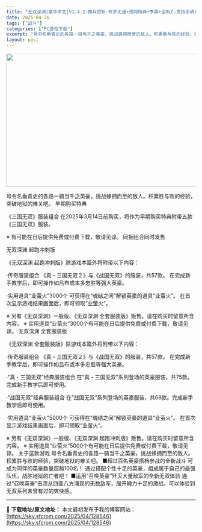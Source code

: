 ```yaml
---
title: "无双深渊|豪华中文|V1.4.2-神兵怒斩-修罗无道+预购特典+季票+全DLC-支持手柄+修改器|解压即撸|"
date: 2025-04-26
tags: ["战斗"]
categories: ["PC游戏下载"]
excerpt: "号令名垂青史的各路一骑当千之英豪，挑战蜂拥而至的敌人。积累胜与败的经验，突破地狱的难关吧。 早期购买特典 《三国无双》服装组合 在2025年3月14日前购买，将作为早期购买特典附带五款《三国无双》服装。 ※ 有可能在日后提供免费或付费下载，敬请见谅。 同捆组合同时发售 无双深渊 起跑冲刺版 《无双深&hellip;"
layout: post
---
```


<img class="aligncenter size-full wp-image-128531" src="https://sky.sfcrom.com/wp-content/uploads/2025/04/20250426090158100.webp" alt="" width="616" height="353" />

号令名垂青史的各路一骑当千之英豪，挑战蜂拥而至的敌人。积累胜与败的经验，突破地狱的难关吧。
早期购买特典

《三国无双》服装组合
在2025年3月14日前购买，将作为早期购买特典附带五款《三国无双》服装。

※ 有可能在日后提供免费或付费下载，敬请见谅。
同捆组合同时发售

无双深渊 起跑冲刺版

《无双深渊 起跑冲刺版》除游戏本篇外将附带以下内容：

·传奇服装组合
《真・三国无双２》与《战国无双》的服装，共57款。
在完成新手教学后，即可操作如吕布或本多忠胜等强大英豪。

·实用道具“业萤火”3000个
可获得在“魂结之间”解锁英豪的道具“业萤火”。
在首次显示游戏结果画面后，即可领取“业萤火”。

※ 另有《无双深渊》一般版、《无双深渊 全套服装版》贩售。请在购买时留意所含内容。
※ 实用道具“业萤火”3000个有可能在日后提供免费或付费下载，敬请见谅。
无双深渊 全套服装版

《无双深渊 全套服装版》除游戏本篇外将附带以下内容：

·传奇服装组合
《真・三国无双２》与《战国无双》的服装，共57款。
在完成新手教学后，即可操作如吕布或本多忠胜等强大英豪。

·“真・三国无双”经典服装组合
在“真・三国无双”系列登场的英豪服装，共75款。完成新手教学后即可使用。

·“战国无双”经典服装组合
在“战国无双”系列登场的英豪服装，共68款。完成新手教学后即可使用。

·实用道具“业萤火”5000个
可获得在“魂结之间”解锁英豪的道具“业萤火”。
在首次显示游戏结果画面后，即可领取“业萤火”。

※ 另有《无双深渊》一般版、《无双深渊 起跑冲刺版》贩售。请在购买时留意所含内容。
※ 实用道具“业萤火”5000个有可能在日后提供免费或付费下载，敬请见谅。
关于这款游戏
号令名垂青史的各路一骑当千之英豪，挑战蜂拥而至的敌人。积累胜与败的经验，突破地狱的难关吧。
■超过百名英豪搭档参战的全新战斗
可成为同伴的英豪数量超越100名！
通过搭配个性十足的英豪，组成属于自己的最强队伍，战胜地狱的亡者吧！
■运用“召唤英豪”歼灭大量敌军的全新无双体验
通过“召唤英豪”击溃从四面八方涌现的无数敌军，展开魄力十足的激战。可以体验到无双系列未曾有过的爽快感。

---
📖 **下载地址/原文地址：** 本文最初发布于我的博客网站：[https://sky.sfcrom.com/2025/04/128546](https://sky.sfcrom.com/2025/04/128546)
